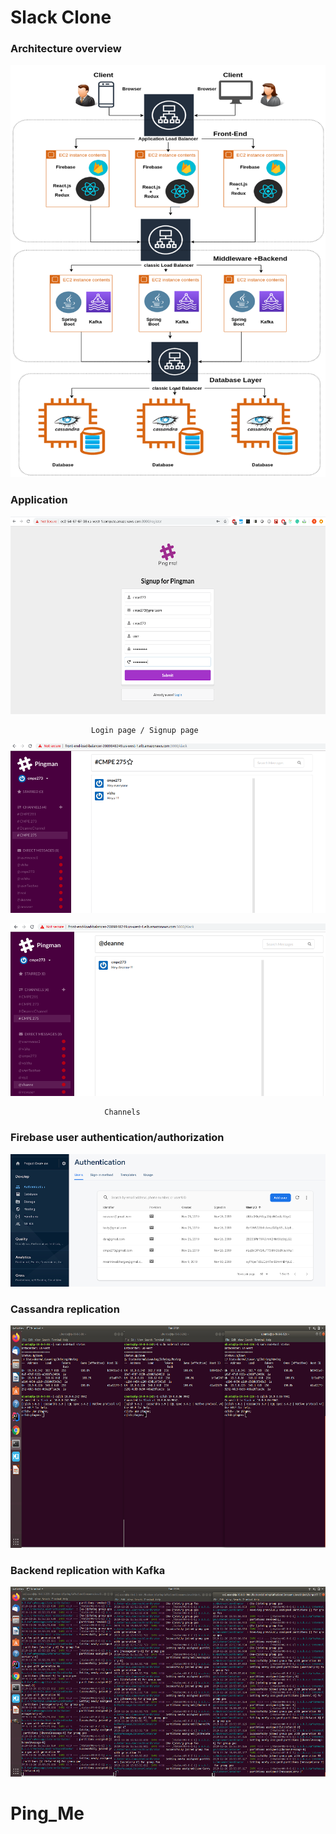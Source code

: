 # Slack Clone 

### Architecture overview

![Alt text](Picture1.png?raw=true "Architecture")

### Application

![Alt text](Picture2.png?raw=true "Architecture")

                      Login page / Signup page

![Alt text](Picture3.png?raw=true "Architecture")

![Alt text](Picture4.png?raw=true "Architecture")

                         Channels

### Firebase user authentication/authorization

![Alt text](Picture5.png?raw=true "Architecture")

### Cassandra replication
  
![Alt text](Picture6.png?raw=true "Architecture") 

### Backend replication with Kafka

![Alt text](Picture7.png?raw=true "Architecture")
# Ping_Me 
